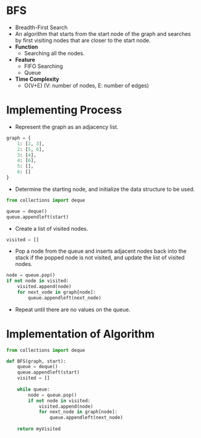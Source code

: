 # BFS
- Breadth-First Search
- An algorithm that starts from the start node of the graph and searches by first visiting nodes that are closer to the start node.
- **Function**
    - Searching all the nodes.
- **Feature**
    - FIFO Searching
    - Queue
- **Time Complexity**
    - O(V+E) (V: number of nodes, E: number of edges)
 
# Implementing Process
- Represent the graph as an adjacency list.
```python
graph = {
    1: [2, 3],
    2: [5, 6],
    3: [4],
    4: [6],
    5: [],
    6: []
}
```
- Determine the starting node, and initialize the data structure to be used.
```python
from collections import deque

queue = deque()
queue.appendleft(start)
```
- Create a list of visited nodes.
```python
visited = []
```
- Pop a node from the queue and inserts adjacent nodes back into the stack if the popped node is not visited, and update the list of visited nodes.
```python
node = queue.pop()
if not node in visited:
    visited.append(node)
    for next_vode in graph[node]:
        queue.appendleft(next_node)
```
- Repeat until there are no values ​​on the queue.

# Implementation of Algorithm
```python
from collections import deque

def BFS(graph, start):
    queue = deque()
    queue.appendleft(start)
    visited = []
    
    while queue:
        node = queue.pop()
        if not node in visited:
            visited.append(node)
            for next_node in graph[node]:
                queue.appendleft(next_node)
    
    return myVisited
```
